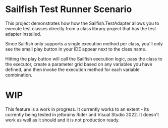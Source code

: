 # Sailfish Test Runner Scenario

This project demonstrates how how the Sailfish.TestAdapter allows you to execute test classes directly from a class library project that has the test adapter installed.

Since Sailfish only supports a single execution method per class, you'll only see the small play button in your IDE appear next to the class name.

Hitting the play button will call the Sailfish execution logic, pass the class to the executor, create a parameter grid based on any variables you have defined, and then invoke the execution method
for each variable combination.

# WIP

This feature is a work in progress. It currently works to an extent - its currently being tested in jetbrains Rider and Visual Studio 2022.
It doesn't work as well as it should and it is not production ready.